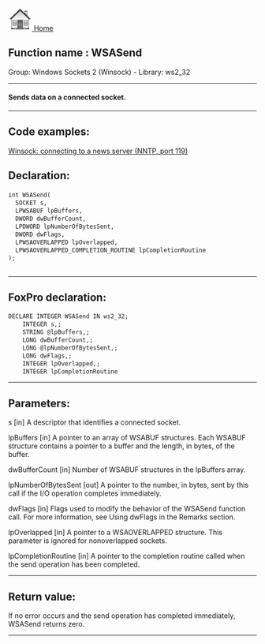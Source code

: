 [<img src="../../images/home.png"> Home ](https://github.com/VFPX/Win32API)  

## Function name : WSASend
Group: Windows Sockets 2 (Winsock) - Library: ws2_32    
***  


#### Sends data on a connected socket.
***  


## Code examples:
[Winsock: connecting to a news server (NNTP, port 119)](../../samples/sample_389.md)  

## Declaration:
```foxpro  
int WSASend(
  SOCKET s,
  LPWSABUF lpBuffers,
  DWORD dwBufferCount,
  LPDWORD lpNumberOfBytesSent,
  DWORD dwFlags,
  LPWSAOVERLAPPED lpOverlapped,
  LPWSAOVERLAPPED_COMPLETION_ROUTINE lpCompletionRoutine
);
  
```  
***  


## FoxPro declaration:
```foxpro  
DECLARE INTEGER WSASend IN ws2_32;
	INTEGER s,;
	STRING @lpBuffers,;
	LONG dwBufferCount,;
	LONG @lpNumberOfBytesSent,;
	LONG dwFlags,;
	INTEGER lpOverlapped,;
	INTEGER lpCompletionRoutine  
```  
***  


## Parameters:
s 
[in] A descriptor that identifies a connected socket. 

lpBuffers 
[in] A pointer to an array of WSABUF structures. Each WSABUF structure contains a pointer to a buffer and the length, in bytes, of the buffer.

dwBufferCount 
[in] Number of WSABUF structures in the lpBuffers array. 

lpNumberOfBytesSent 
[out] A pointer to the number, in bytes, sent by this call if the I/O operation completes immediately.

dwFlags 
[in] Flags used to modify the behavior of the WSASend function call. For more information, see Using dwFlags in the Remarks section. 

lpOverlapped 
[in] A pointer to a WSAOVERLAPPED structure. This parameter is ignored for nonoverlapped sockets. 

lpCompletionRoutine 
[in] A pointer to the completion routine called when the send operation has been completed.  
***  


## Return value:
If no error occurs and the send operation has completed immediately, WSASend returns zero.  
***  

